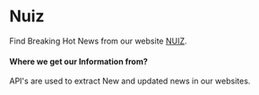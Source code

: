 # Nuiz

Find Breaking Hot News from our website [NUIZ](https://nuiz.herokuapp.com/home).




#### Where we get our Information from?
API's are used to extract New and updated news in our websites.

